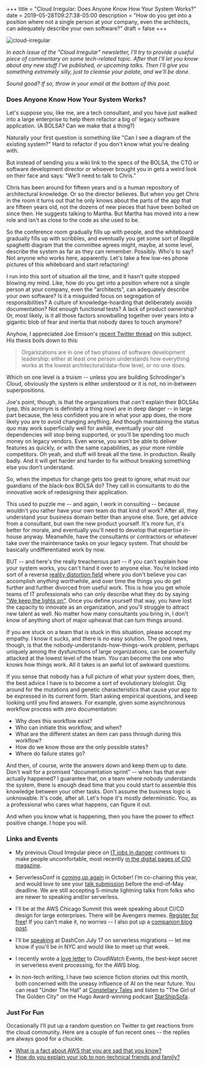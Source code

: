 +++
title = "Cloud Irregular: Does Anyone Know How Your System Works?"
date = 2019-05-28T09:27:38-05:00
description = "How do you get into a position where not a single person at your company, even the architects, can adequately describe your own software?"
draft = false
+++

<img class="alignnone size-full wp-image-2812" src="/images/cloud-irregular.png" alt="cloud-irregular" />

*In each issue of the "Cloud Irregular" newsletter, I'll try to provide a useful piece of commentary on some tech-related topic. After that I'll let you know about any new stuff I've published, or upcoming talks. Then I'll give you something extremely silly, just to cleanse your palate, and we'll be done.* 

*Sound good? If so, throw in your email at the bottom of this post.*

### Does Anyone Know How Your System Works?

Let's suppose you, like me, are a tech consultant, and you have just walked into a large enterprise to help them refactor a big ol' legacy software application. (A BOLSA? Can we make that a thing?)

Naturally your first question is something like "Can I see a diagram of the existing system?" Hard to refactor if you don't know what you're dealing with.

But instead of sending you a wiki link to the specs of the BOLSA, the CTO or software development director or whoever brought you in gets a weird look on their face and says: "We'll need to talk to Chris."

Chris has been around for fifteen years and is a human repository of architectural knowledge. Or so the director believes. But when you get Chris in the room it turns out that he only knows about the parts of the app that are fifteen years old, not the dozens of new pieces that have been bolted on since then. He suggests talking to Martha. But Martha has moved into a new role and isn't as close to the code as she used to be.

So the conference room gradually fills up with people, and the whiteboard gradually fills up with scribbles, and eventually you get some sort of illegible spaghetti diagram that the committee agrees might, maybe, at some level, describe the system as far as they can remember. Possibly. Who's to say? Not anyone who works here, apparently. Let's take a few low-res phone pictures of this whiteboard and start refactoring!

I run into this sort of situation all the time, and it hasn't quite stopped blowing my mind. Like, how do you get into a position where not a single person at your company, even the "architects", can adequately describe your own software? Is it a misguided focus on segregation of responsibilities? A culture of knowledge-hoarding that deliberately avoids documentation? Not enough functional tests? A lack of product ownership? Or, most likely, is it all those factors snowballing together over years into a gigantic blob of fear and inertia that nobody dares to touch anymore?

Anyhow, I appreciated Joe Emison's [recent Twitter thread](https://twitter.com/JoeEmison/status/1130084973074165763) on this subject. His thesis boils down to this:

> Organizations are in one of two phases of software development leadership: either at least one person understands how everything works at the lowest architectural/data-flow level, or no one does.

Which on one level is a truism -- unless you are building Schrodinger's Cloud, obviously the system is either understood or it is not, no in-between superpositions. 

Joe's point, though, is that the organizations that *can't* explain their BOLSAs (yep, this acronym is definitely a thing now) are in deep danger -- in large part because, the less confident you are in what your app does, the more likely you are to avoid changing anything. And though maintaining the status quo may work superficially well for awhile, eventually your old dependencies will stop being supported, or you'll be spending too much money on legacy vendors. Even worse, you won't be able to deliver features as quickly, or with the same capabilities, as your more nimble competitors. Oh yeah, and stuff will break all the time. In production. Really badly. And it will get harder and harder to fix without breaking something else you don't understand.

So, when the impetus for change gets too great to ignore, what must our guardians of the black-box BOLSA do? They call in consultants to do the innovative work of redesigning their application. 

This used to puzzle me -- and again, I work in consulting -- because wouldn't you rather have your own team do that kind of work? After all, they understand your business domain better than anyone else. Sure, get advice from a consultant, but own the new product yourself. It's more fun, it's better for morale, and eventually you'll need to develop that expertise in-house anyway. Meanwhile, have the consultants or contractors or whatever take over the maintenance tasks on your legacy system. That should be basically undifferentiated work by now.

BUT -- and here's the really treacherous part -- if you can't explain how your system works, you can't hand it over to anyone else. You're locked into sort of a reverse [reality distortion field](https://en.wikipedia.org/wiki/Reality_distortion_field) where you don't believe you can accomplish *anything* worthwhile, and over time the things you do get further and further divorced from useful work. This is how you get whole teams of IT professionals who can only describe what they do by saying ["We keep the lights on"](https://faasandfurious.com/92). Once you define yourself that way, you have lost the capacity to innovate as an organization, and you'll struggle to attract new talent as well. No matter how many consultants you bring in, I don't know of anything short of major upheaval that can turn things around.

If you are stuck on a team that is stuck in this situation, please accept my empathy. I know it sucks, and there is no easy solution. The good news, though, is that the nobody-understands-how-things-work problem, perhaps uniquely among the dysfunctions of large organizations, can be powerfully attacked at the lowest level of the team. *You* can become the one who knows how things work. All it takes is an awful lot of awkward questions.

If you sense that nobody has a full picture of what your system does, then, the best advice I have is to become a sort of evolutionary biologist. Dig around  for the mutations and genetic characteristics that cause your app to be expressed in its current form. Start asking empirical questions, and keep looking until you find answers. For example, given some asynchronous workflow process with zero documentation:

- Why does this workflow exist?
- Who can initiate this workflow, and when?
- What are the different states an item can pass through during this workflow?
- How do we know those are the only possible states?
- Where do failure states go?

And then, of course, write the answers down and keep them up to date. Don't wait for a promised "documentation sprint" -- when has that ever actually happened? I guarantee that, on a team where nobody understands the system, there is enough dead time that you could start to assemble this knowledge between your other tasks. Don't assume the business logic is unknowable. It's code, after all. Let's hope it's mostly deterministic. You, as a professional who cares what happens, can figure it out. 

And when you know what is happening, then you have the power to effect positive change. I hope you will. 

### Links and Events

- My previous Cloud Irregular piece on [IT jobs in danger](https://forrestbrazeal.com/2019/01/16/cloud-irregular-the-creeping-it-apocalypse/) continues to make people uncomfortable, most recently [in the digital pages of CIO magazine](https://www.cio.com/article/3397111/it-job-apocalypse-rise-of-the-machines.html).

- ServerlessConf is [coming up again](https://nyc2019.serverlessconf.io/) in October! I'm co-chairing this year, and would love to see your [talk submission](https://serverlessconf2019.typeform.com/to/eopTfq) before the end-of-May deadline. We are still accepting 5-minute lightning talks from folks who are newer to speaking and/or serverless.

- I'll be at the AWS Chicago Summit this week speaking about CI/CD design for large enterprises. There will be Avengers memes. [Register for free](https://www.cvent.com/events/aws-summit-chicago/registration-21a28f888de849188ab183411ec289d4.aspx?fqp=true)! If you can't make it, no worries -- I also put up a [companion blog post](https://www.trek10.com/blog/pragmatic-enterprise-cicd/).

- I'll be [speaking](https://www.dashcon.io/talks/when-bad-architectures-happen-to-good-people/) at DashCon July 17 on serverless migrations -- let me know if you'll be in NYC and would like to meet up that week.

- I recently wrote a [love letter](https://aws.amazon.com/blogs/aws/building-serverless-pipelines-with-amazon-cloudwatch-events/) to CloudWatch Events, the best-kept secret in serverless event processing, for the AWS blog.

- In non-tech writing, I have two science fiction stories out this month, both concerned with the uneasy influence of AI on the near future. You can read "Under The Hat" at [Constellary Tales](http://constellary.com/blog-post/fiction-under-the-hat/) and listen to "The Girl of The Golden City" on the Hugo Award-winning podcast [StarShipSofa](http://www.starshipsofa.com/blog/2019/05/08/starshipsofa-no-587-forrest-brazeal/).

### Just For Fun

Occasionally I'll put up a random question on Twitter to get reactions from the cloud community. Here are a couple of fun recent ones -- the replies are always good for a chuckle.

- [What is a fact about AWS that you are sad that you know?](https://twitter.com/forrestbrazeal/status/1126161569988206594)
- [How do you explain your job to non-technical friends and family?](https://twitter.com/forrestbrazeal/status/1131256785451540480)